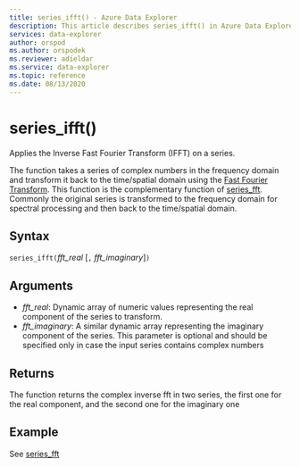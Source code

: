 ```yaml
---
title: series_ifft() - Azure Data Explorer
description: This article describes series_ifft() in Azure Data Explorer.
services: data-explorer
author: orspod
ms.author: orspodek
ms.reviewer: adieldar
ms.service: data-explorer
ms.topic: reference
ms.date: 08/13/2020
---
```

# series_ifft()

Applies the Inverse Fast Fourier Transform (IFFT) on a series.  

The function takes a series of complex numbers in the frequency domain and transform it back to the time/spatial domain using the [Fast Fourier Transform](https://en.wikipedia.org/wiki/Fast_Fourier_transform). This function is the complementary function of [series_fft](series-fftfunction.md). Commonly the original series is transformed to the frequency domain for spectral processing and then back to the time/spatial domain.

## Syntax

`series_ifft(`*fft_real* [`,` *fft_imaginary*]`)`

## Arguments

* *fft_real*: Dynamic array of numeric values representing the real component of the series to transform.
* *fft_imaginary*: A similar dynamic array representing the imaginary component of the series. This parameter is optional and should be  specified only in case the input series contains complex numbers

## Returns

The function returns the complex inverse fft in two series, the first one for the real component, and the second one for the imaginary one

## Example

See [series_fft](series-fftfunction.md#example)